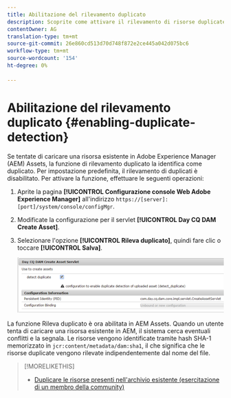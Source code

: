 ```yaml
---
title: Abilitazione del rilevamento duplicato
description: Scoprite come attivare il rilevamento di risorse duplicate in AEM.
contentOwner: AG
translation-type: tm+mt
source-git-commit: 26e860cd513d70d748f872e2ce445a042d075bc6
workflow-type: tm+mt
source-wordcount: '154'
ht-degree: 0%

---
```



# Abilitazione del rilevamento duplicato {#enabling-duplicate-detection}

Se tentate di caricare una risorsa esistente in Adobe Experience Manager (AEM) Assets, la funzione di rilevamento duplicato la identifica come duplicato. Per impostazione predefinita, il rilevamento di duplicati è disabilitato. Per attivare la funzione, effettuare le seguenti operazioni:

1. Aprite la pagina **[!UICONTROL Configurazione console Web Adobe Experience Manager]** all&#39;indirizzo `https://[server]:[port]/system/console/configMgr`.
1. Modificate la configurazione per il servlet **[!UICONTROL Day CQ DAM Create Asset]**.
1. Selezionare l&#39;opzione **[!UICONTROL Rileva duplicato]**, quindi fare clic o toccare **[!UICONTROL Salva]**.

   ![Selezionate l’opzione Rileva duplicato nel servlet](assets/chlimage_1-377.png)

La funzione Rileva duplicato è ora abilitata in  AEM Assets. Quando un utente tenta di caricare una risorsa esistente in AEM, il sistema cerca eventuali conflitti e la segnala. Le risorse vengono identificate tramite hash SHA-1 memorizzato in `jcr:content/metadata/dam:sha1`, il che significa che le risorse duplicate vengono rilevate indipendentemente dal nome del file.

>[!MORELIKETHIS]
>
>* [Duplicare le risorse presenti nell&#39;archivio esistente (esercitazione di un membro della community)](https://experience-aem.blogspot.com/2019/06/aem-65-find-duplicate-assets-binaries-in-existing-repository.html)

